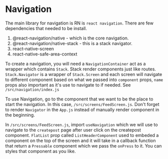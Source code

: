 # Navigation

The main library for navigation is RN is `react navigation`. There are few dependencies that needed to be install.

1. @react-navigation/native - which is the core navigation.
2. @react-navigation/native-stack - this is a stack navigator.
3. react-native-screen
4. react-native-safe-area-context

To create a navigation, you will need a `NavigationContainer` act as a wrapper which contains `Stack`. Stack render components just like routes. `Stack.Navigator` is a wrapper of `Stack.Screen` and each screen will navigate to different component based on what we passed into `component` props, `name` props also important as it's use to navigate to if needed.
See `/src/navigation/index.js`

To use Navigation, go to the component that we want to be the place to start the navigation. In this case, `/src/screens/FeedScreen.js`. Don't forget to render `Navigator` in the `App.js` instead of manually render component in the beginning.

In `/src/screens/FeedScreen.js`, import `useNavigation` which we will use to navigate to the `createpost` page after user click on the createpost component. `FlatList` prop called `ListHeaderComponent` used to embeded a component on the top of the screen and it will take in a callback function that return a `Pressable` component which we pass the `onPress` to it. You can styles that component as you like.
